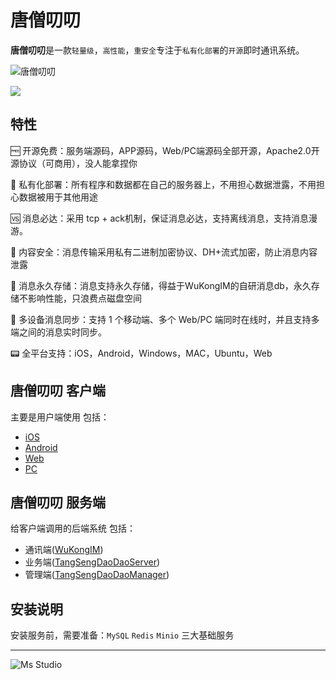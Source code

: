 # 唐僧叨叨

**唐僧叨叨**是一款`轻量级`，`高性能`，`重安全`专注于`私有化部署`的`开源`即时通讯系统。

![唐僧叨叨](https://file.lifebus.top/imgs/tangsengdaodao_cover.png)

![](https://img.shields.io/badge/%E6%96%B0%E7%96%86%E8%90%8C%E6%A3%AE%E8%BD%AF%E4%BB%B6%E5%BC%80%E5%8F%91%E5%B7%A5%E4%BD%9C%E5%AE%A4-%E6%8F%90%E4%BE%9B%E6%8A%80%E6%9C%AF%E6%94%AF%E6%8C%81-blue)

## 特性

🆓 开源免费：服务端源码，APP源码，Web/PC端源码全部开源，Apache2.0开源协议（可商用），没人能拿捏你

🔏 私有化部署：所有程序和数据都在自己的服务器上，不用担心数据泄露，不用担心数据被用于其他用途

🆚 消息必达：采用 tcp + ack机制，保证消息必达，支持离线消息，支持消息漫游。

🔐 内容安全：消息传输采用私有二进制加密协议、DH+流式加密，防止消息内容泄露

💽 消息永久存储：消息支持永久存储，得益于WuKongIM的自研消息db，永久存储不影响性能，只浪费点磁盘空间

📱 多设备消息同步：支持 1 个移动端、多个 Web/PC 端同时在线时，并且支持多端之间的消息实时同步。

📟 全平台支持：iOS，Android，Windows，MAC，Ubuntu，Web

## 唐僧叨叨 客户端

主要是用户端使用 包括：

+ [iOS](https://github.com/TangSengDaoDao/TangSengDaoDaoiOS)
+ [Android](https://github.com/TangSengDaoDao/TangSengDaoDaoAndroid)
+ [Web](https://github.com/TangSengDaoDao/TangSengDaoDaoWeb)
+ [PC](https://github.com/TangSengDaoDao/TangSengDaoDaoWeb)

## 唐僧叨叨 服务端

给客户端调用的后端系统 包括：

+ 通讯端([WuKongIM](https://github.com/WuKongIM/WuKongIM))
+ 业务端([TangSengDaoDaoServer](https://github.com/TangSengDaoDao/TangSengDaoDaoServer))
+ 管理端([TangSengDaoDaoManager](https://github.com/TangSengDaoDao/TangSengDaoDaoManager))

## 安装说明

安装服务前，需要准备：`MySQL` `Redis` `Minio` 三大基础服务

---

![Ms Studio](https://file.lifebus.top/imgs/ms_blank_001.png)
